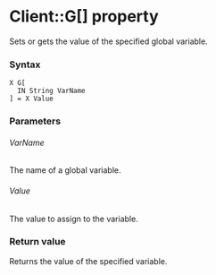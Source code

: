 # Client::G[] property

Sets or gets the value of the specified global variable.




### Syntax

```
X G[
  IN String VarName
] = X Value
```




### Parameters

###### VarName

The name of a global variable.

###### Value

The value to assign to the variable.




### Return value

Returns the value of the specified variable.
